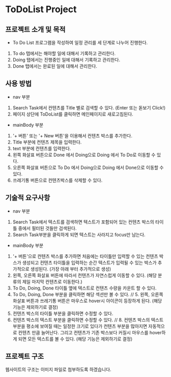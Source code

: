 # ToDoList Project

## 프로젝트 소개 및 목적

- To Do List 프로그램을 작성하여 일정 관리를 세 단계로 나누어 진행한다.

1. To do 탭에서는 해야할 일에 대해서 기록하고 관리한다.
2. Doing 탭에서는 진행중인 일에 대해서 기록하고 관리한다.
3. Done 탭에서는 완료된 일에 대해서 관리한다.

## 사용 방법

- nav 부분

1. Search Task에서 컨텐츠를 Title 별로 검색할 수 있다. (Enter 또는 돋보기 Click!)
2. 페이지 상단에 ToDoList를 클릭하면 메인페이지로 새로고침된다.

- mainBody 부분

1. '+ 버튼' 또는 '+ New 버튼'을 이용해서 컨텐츠 박스를 추가한다.
2. Title 부분에 컨텐츠 제목을 입력한다.
3. text 부분에 컨텐츠를 입력한다.
4. 왼쪽 화살표 버튼으로 Done 에서 Doing으로 Doing 에서 To Do로 이동할 수 있다.
5. 오른쪽 화살표 버튼으로 To Do 에서 Doing으로 Doing 에서 Done으로 이동할 수 있다.
6. 쓰레기통 버튼으로 컨텐츠박스를 삭제할 수 있다.

## 기술적 요구사항

- nav 부분

1. Search Task에서 텍스트를 검색하면 텍스트가 포함되어 있는 컨텐츠 박스의 타이틀 중에서 필터된 것들만 검색된다.
2. Search Task부분을 클릭하게 되면 텍스트는 사라지고 focus만 남는다.

- mainBody 부분

1. '+ 버튼'으로 컨텐츠 박스를 추가하면 처음에는 타이틀만 입력할 수 있는 컨텐츠 박스가 생성되고 컨텐츠 타이틀을
   입력하는 순간 텍스트가 입력될 수 있는 박스가 추가적으로 생성된다. (가장 아래 부터 추가적으로 생성)
2. 왼쪽, 오른쪽 화살표 버튼에 따라서 컨텐츠가 자연스럽게 이동할 수 있다.
   (해당 분류의 제일 마지막 컨텐츠로 이동한다.)
3. To Do, Doing, Done 타이틀 옆에 텍스트로 컨텐츠 수량을 카운트 할 수 있다.
4. To Do, Doing, Done 부분을 클릭하면 해당 섹션만 볼 수 있다.
   // 5. 왼쪽, 오른쪽 화살표 버튼과 쓰레기통 버튼은 마우스로 hover시 아이콘이 등장하게 된다. (해당 기능은 제외하기로 결정)
5. 컨텐츠 박스의 타이틀 부분을 클릭하면 수정할 수 있다.
6. 컨텐츠 박스의 텍스트 부분을 클릭하면 수정할 수 있다.
   // 8. 컨텐츠 박스의 텍스트 부분을 평소에 보여질 때는 일정한 크기로 있다가 컨텐츠 부분을 많아지면 자동적으로 컨텐츠 만큼 늘어난다. 그리고 컨텐츠가 기존 박스보다 커질시 마우스를 hover하게 되면 모든 텍스트를 볼 수 있다. (해당 기능은 제외하기로 결정)

## 프로젝트 구조

웹사이트의 구조는 이미지 파일로 첨부하도록 하겠습니다.
